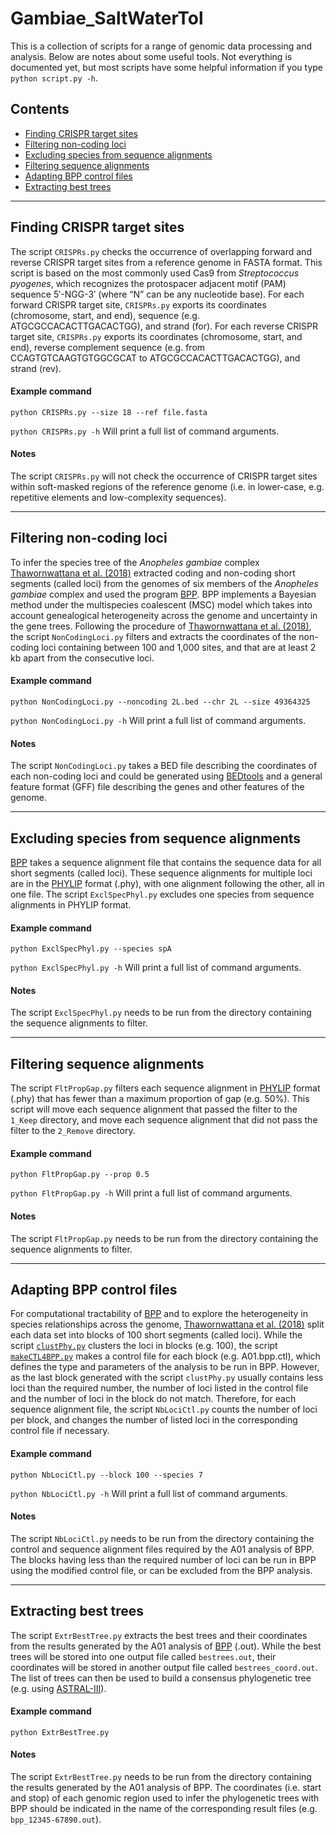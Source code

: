 # Gambiae_SaltWaterTol
This is a collection of scripts for a range of genomic data processing and analysis.
Below are notes about some useful tools. 
Not everything is documented yet, but most scripts have some helpful information if you type `python script.py -h`.

## Contents

* [Finding CRISPR target sites](#Finding-CRISPR-target-sites)
* [Filtering non-coding loci](#Filtering-non-coding-loci)
* [Excluding species from sequence alignments](#Excluding-species-from-sequence-alignments)
* [Filtering sequence alignments](#Filtering-sequence-alignments)
* [Adapting BPP control files](#Adapting-BPP-control-files)
* [Extracting best trees](#Extracting-best-trees)

___
## Finding CRISPR target sites
The script `CRISPRs.py` checks the occurrence of overlapping forward and reverse CRISPR target sites from a reference genome in FASTA format.
This script is based on the most commonly used Cas9 from *Streptococcus pyogenes*, which recognizes the protospacer adjacent motif (PAM) sequence 5′-NGG-3′ (where “N” can be any nucleotide base).
For each forward CRISPR target site, `CRISPRs.py` exports its coordinates (chromosome, start, and end), sequence (e.g. ATGCGCCACACTTGACACTGG), and strand (for).
For each reverse CRISPR target site, `CRISPRs.py` exports its coordinates (chromosome, start, and end), reverse complement sequence (e.g. from CCAGTGTCAAGTGTGGCGCAT to ATGCGCCACACTTGACACTGG), and strand (rev).

#### Example command
`python CRISPRs.py --size 18 --ref file.fasta`

`python CRISPRs.py -h` Will print a full list of command arguments.

#### Notes
The script `CRISPRs.py` will not check the occurrence of CRISPR target sites within soft-masked regions of the reference genome (i.e. in lower-case, e.g. repetitive elements and low-complexity sequences).

___
## Filtering non-coding loci
To infer the species tree of the *Anopheles gambiae* complex [Thawornwattana et al. (2018)](https://academic.oup.com/mbe/article/35/10/2512/5068377) extracted coding and non-coding short segments (called loci) from the genomes of six members of the *Anopheles gambiae* complex and used the program [BPP](https://academic.oup.com/cz/article/61/5/854/1821090). BPP implements a Bayesian method under the multispecies coalescent (MSC) model which takes into account genealogical heterogeneity across the genome and uncertainty in the gene trees. Following the procedure of [Thawornwattana et al. (2018)](https://academic.oup.com/mbe/article/35/10/2512/5068377), the script `NonCodingLoci.py` filters and extracts the coordinates of the non-coding loci containing between 100 and 1,000 sites, and that are at least 2 kb apart from the consecutive loci.

#### Example command
`python NonCodingLoci.py --noncoding 2L.bed --chr 2L --size 49364325`

`python NonCodingLoci.py -h` Will print a full list of command arguments.

#### Notes
The script `NonCodingLoci.py` takes a BED file describing the coordinates of each non-coding loci and could be generated using [BEDtools](https://bedtools.readthedocs.io/en/latest/) and a general feature format (GFF) file describing the genes and other features of the genome.

___
## Excluding species from sequence alignments
[BPP](https://academic.oup.com/cz/article/61/5/854/1821090) takes a  sequence  alignment file that contains the sequence data for all short segments (called loci). These sequence alignments for multiple loci are in the [PHYLIP](http://rosalind.info/glossary/phylip-format/) format (.phy), with one alignment following the other, all in one file. The script `ExclSpecPhyl.py` excludes one species from sequence alignments in PHYLIP format.

#### Example command
`python ExclSpecPhyl.py --species spA`

`python ExclSpecPhyl.py -h` Will print a full list of command arguments.

#### Notes
The script `ExclSpecPhyl.py` needs to be run from the directory containing the sequence alignments to filter.

___
## Filtering sequence alignments
The script `FltPropGap.py` filters each sequence alignment in [PHYLIP](http://rosalind.info/glossary/phylip-format/) format (.phy) that has fewer than a maximum proportion of gap (e.g. 50%). This script will move each sequence alignment that passed the filter to the `1_Keep` directory, and move each sequence alignment that did not pass the filter to the `2_Remove` directory.

#### Example command
`python FltPropGap.py --prop 0.5`

`python FltPropGap.py -h` Will print a full list of command arguments.

#### Notes
The script `FltPropGap.py` needs to be run from the directory containing the sequence alignments to filter.

___
## Adapting BPP control files
For computational tractability of [BPP](https://academic.oup.com/cz/article/61/5/854/1821090) and to explore the heterogeneity in species relationships across the genome, [Thawornwattana et al. (2018)](https://academic.oup.com/mbe/article/35/10/2512/5068377) split each data set into blocks of 100 short segments (called loci). While the script [`clustPhy.py`](https://github.com/stsmall/An_funestus/blob/master/clustPhy.py) clusters the loci in blocks (e.g. 100), the script [`makeCTL4BPP.py`](https://github.com/stsmall/An_funestus/blob/master/makeCTL4BPP.py) makes a control file for each block (e.g. A01.bpp.ctl), which defines the type and parameters of the analysis to be run in BPP. However, as the last block generated with the script `clustPhy.py` usually contains less loci than the required number, the number of loci listed in the control file and the number of loci in the block do not match. Therefore, for each sequence alignment file, the script `NbLociCtl.py` counts the number of loci per block, and changes the number of listed loci in the corresponding control file if necessary. 

#### Example command
`python NbLociCtl.py --block 100 --species 7`

`python NbLociCtl.py -h` Will print a full list of command arguments.

#### Notes
The script `NbLociCtl.py` needs to be run from the directory containing the control and sequence alignment files required by the A01 analysis of BPP. The blocks having less than the required number of loci can be run in BPP using the modified control file, or can be excluded from the BPP analysis.

___
## Extracting best trees
The script `ExtrBestTree.py` extracts the best trees and their coordinates from the results generated by the A01 analysis of [BPP](https://academic.oup.com/cz/article/61/5/854/1821090) (.out). While the best trees will be stored into one output file called `bestrees.out`, their coordinates will be stored in another output file called `bestrees_coord.out`. The list of trees can then be used to build a consensus phylogenetic tree (e.g. using [ASTRAL-III](https://bmcbioinformatics.biomedcentral.com/articles/10.1186/s12859-018-2129-y)).

#### Example command
`python ExtrBestTree.py`

#### Notes
The script `ExtrBestTree.py` needs to be run from the directory containing the results generated by the A01 analysis of BPP. The coordinates (i.e. start and stop) of each genomic region used to infer the phylogenetic trees with BPP should be indicated in the name of the corresponding result files (e.g. `bpp_12345-67890.out`).
